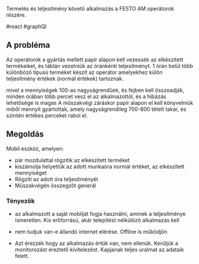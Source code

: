 

Termelés és teljesítmény követő alkalmazás a FESTO AM operátorok részére. 

#react #graphQl



## A probléma

Az operátorok a gyártás mellett papír alapon kell vezessék az elkészített termékeiket, és táblán vezetniük az óránkénti teljesítményt. 1 órán belül több különböző típusú terméket készít az operátor amelyekhez külön teljesítmény értékek (normál értékek) tartoznak.

mivel a mennyiségek 100-as nagyságrendűek, és fejben kell összeadják, minden órában több percet vesz el az alkalmazottól, és a hibázás lehetősége is magas
A műszakvégi záráskor papír alapon el kell könyvelniük miből mennyit gyártottak, amely nagyságrendileg 700-800 tételt takar, és szintén értékes perceket rabol el.


## Megoldás

Mobil eszköz, amelyen:

* pár mozdulattal rögzítik az elkészített terméket
* kiszámolja helyettük az adott munkaóra normál értéket, az elkészített mennyiséget
* Rögzíti az adott óra teljesítményét
* Műszakvégén összegzőt generál 


### Tényezők

* az alkalmazott a saját mobilját fogja használni, aminek a teljesítménye ismeretlen. Kis erőforrású, akár telepítést nélkülöző alkalmazás kell

* nem tudjuk van-e állandó internet elérése. Offline is működjön

* Azt érezzék hogy az alkalmazás értük van, nem ellenük. Kerüljük a monitorozást éreztető kivitelezést. Kapjanak teljes uralmat az adataik felett.


